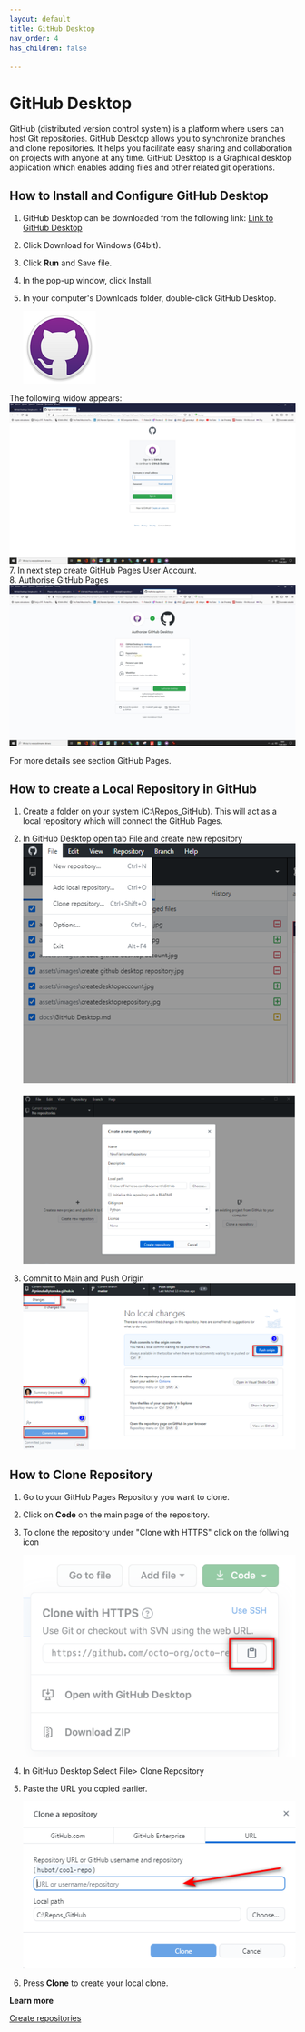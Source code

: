 ```yaml
---
layout: default
title: GitHub Desktop
nav_order: 4
has_children: false

---
```



# GitHub Desktop

GitHub (distributed version control system) is a platform where users can host Git repositories. GitHub Desktop allows you to synchronize branches and clone repositories.  It helps you facilitate easy sharing and collaboration on projects with anyone at any time.
GitHub Desktop is a Graphical desktop application which enables adding files and other related git operations.



## How to Install and Configure GitHub Desktop

1. GitHub Desktop can be downloaded from the following link: [Link to GitHub Desktop](	https://desktop.github.com/
) 
3. Click Download for Windows (64bit).
4. Click **Run** and Save file.
5. In the pop-up window, click Install.  
6. In your computer's Downloads folder, double-click GitHub Desktop.
   
     ![](/assets/images/Github.png)

   
  The following widow appears:  
      ![](/assets/images/createdesktopaccount.jpg) 
7. In next step create GitHub Pages User Account.   
8. Authorise GitHub Pages  
      ![](/assets/images/authorizegithubdesktop.jpg)  
     
For more details see section GitHub Pages. 

## How to create a Local Repository in GitHub
1. Create a folder on your system (C:\Repos_GitHub). This will act as a local repository which will connect the GitHub Pages.
2. In GitHub Desktop open tab File  and create new repository
    ![](/assets/images/createrepos.png)

    ![](/assets/images/create%20repository.png)
4. Commit to Main and Push Origin
    ![](/assets/images/push.png)

## How to Clone Repository

1. Go to your GitHub Pages Repository you want to clone.  

2. Click on **Code** on the main page of the repository.
3. To clone the repository under "Clone with HTTPS" click on the follwing icon


    ![](../assets/images/clone.png)

4. In GitHub Desktop Select File> Clone Repository

5. Paste the URL you copied earlier.

    ![](../assets/images/clone2.png)

6. Press **Clone** to create your local clone.


**Learn more**

[Create repositories](https://training.github.com/downloads/github-git-cheat-sheet/)